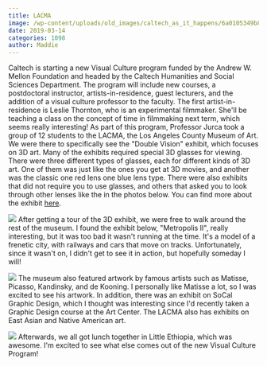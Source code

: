 ```yaml
---
title: LACMA
image: /wp-content/uploads/old_images/caltech_as_it_happens/6a0105349b8251970b0240a493f885200b.jpg
date: 2019-03-14
categories: 1098
author: Maddie
---
```


Caltech is starting a new Visual Culture program funded by the Andrew W. Mellon Foundation and headed by the Caltech Humanities and Social Sciences Department. The program will include new courses, a postdoctoral instructor, artists-in-residence, guest lecturers, and the addition of a visual culture professor to the faculty. The first artist-in-residence is Leslie Thornton, who is an experimental filmmaker. She'll be teaching a class on the concept of time in filmmaking next term, which seems really interesting!
As part of this program, Professor Jurca took a group of 12 students to the LACMA, the Los Angeles County Museum of Art. We were there to specifically see the "Double Vision" exhibit, which focuses on 3D art. Many of the exhibits required special 3D glasses for viewing. There were three different types of glasses, each for different kinds of 3D art. One of them was just like the ones you get at 3D movies, and another was the classic one red lens one blue lens type. There were also exhibits that did not require you to use glasses, and others that asked you to look through other lenses like the in the photos below. You can find more about the exhibit [here](https://www.lacma.org/art/exhibition/3d-double-vision).


![](/old_images/caltech_as_it_happens/6a0105349b8251970b0240a493f891200b.jpg)
After getting a tour of the 3D exhibit, we were free to walk around the rest of the museum. I found the exhibit below, "Metropolis II", really interesting, but it was too bad it wasn't running at the time. It's a model of a frenetic city, with railways and cars that move on tracks. Unfortunately, since it wasn't on, I didn't get to see it in action, but hopefully someday I will!


![](/old_images/caltech_as_it_happens/6a0105349b8251970b0240a493f88d200b.jpg)
The museum also featured artwork by famous artists such as Matisse, Picasso, Kandinsky, and de Kooning. I personally like Matisse a lot, so I was excited to see his artwork. In addition, there was an exhibit on SoCal Graphic Design, which I thought was interesting since I'd recently taken a Graphic Design course at the Art Center. The LACMA also has exhibits on East Asian and Native American art.


![](/old_images/caltech_as_it_happens/6a0105349b8251970b0240a493f889200b.jpg)
Afterwards, we all got lunch together in Little Ethiopia, which was awesome. I'm excited to see what else comes out of the new Visual Culture Program!
